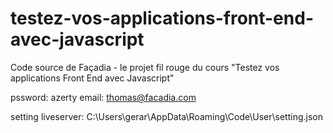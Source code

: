 # testez-vos-applications-front-end-avec-javascript
Code source de Façadia - le projet fil rouge du cours "Testez vos applications Front End avec Javascript" 

pssword: azerty
email: thomas@facadia.com

setting liveserver:
C:\Users\gerar\AppData\Roaming\Code\User\setting.json